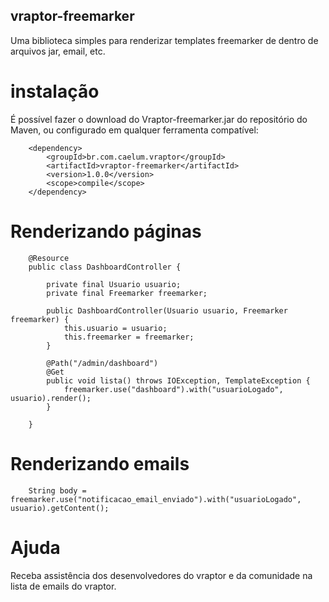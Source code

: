 ## vraptor-freemarker

Uma biblioteca simples para renderizar templates freemarker de dentro de arquivos jar, email, etc.

# instalação

É possível fazer o download do Vraptor-freemarker.jar do repositório do Maven, ou configurado em qualquer ferramenta compatível:

		<dependency>
			<groupId>br.com.caelum.vraptor</groupId>
			<artifactId>vraptor-freemarker</artifactId>
			<version>1.0.0</version>
			<scope>compile</scope>
		</dependency>


# Renderizando páginas

		@Resource
		public class DashboardController {
		
			private final Usuario usuario;
			private final Freemarker freemarker;
		
			public DashboardController(Usuario usuario, Freemarker freemarker) {
				this.usuario = usuario;
				this.freemarker = freemarker;
			}
			
			@Path("/admin/dashboard")
			@Get
			public void lista() throws IOException, TemplateException {
				freemarker.use("dashboard").with("usuarioLogado", usuario).render();
			}
			
		}

# Renderizando emails

		String body = freemarker.use("notificacao_email_enviado").with("usuarioLogado", usuario).getContent();

# Ajuda

Receba assistência dos desenvolvedores do vraptor e da comunidade na lista de emails do vraptor.
